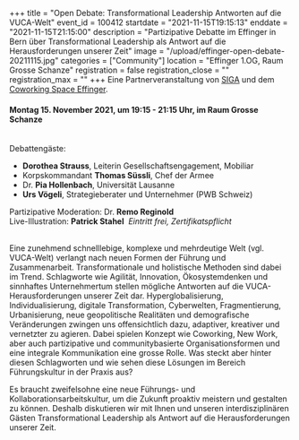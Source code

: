 +++
title = "Open Debate: Transformational Leadership Antworten auf die VUCA-Welt"
event_id = 100412
startdate = "2021-11-15T19:15:13"
enddate = "2021-11-15T21:15:00"
description = "Partizipative Debatte im Effinger in Bern über Transformational Leadership als Antwort auf die Herausforderungen unserer Zeit"
image = "/upload/effinger-open-debate-20211115.jpg"
categories = ["Community"]
location = "Effinger 1.OG, Raum Grosse Schanze"
registration = false
registration_close = ""
registration_max = ""
+++
Eine Partnerveranstaltung von [SIGA](https://www.globalaffairs.ch/) und dem [Coworking Space Effinger](https://www.effinger.ch/).
﻿
#### **Montag 15. November 2021, um 19:15 - 21:15 Uhr**, im Raum Grosse Schanze
﻿
<br> Debattengäste:

- **Dorothea Strauss**, Leiterin Gesellschaftsengagement, Mobiliar
- Korpskommandant **Thomas Süssli**, Chef der Armee
- Dr. **Pia Hollenbach**, Universität Lausanne
- **Urs Vögeli**, Strategieberater und Unternehmer (PWB Schweiz) ﻿

Partizipative Moderation: Dr. **Remo Reginold**
<br> Live-Illustration: **Patrick Stahel**
﻿
<em>Eintritt frei, Zertifikatspflicht</em>
﻿
<br>
<br>

Eine zunehmend schnelllebige, komplexe und mehrdeutige Welt (vgl. VUCA-Welt) verlangt nach neuen Formen der Führung und Zusammenarbeit. Transformationale und holistische Methoden sind dabei im Trend. Schlagworte wie Agilität, Innovation, Ökosystemdenken und sinnhaftes Unternehmertum stellen mögliche Antworten auf die VUCA-Herausforderungen unserer Zeit dar. Hyperglobalisierung, Individualisierung, digitale Transformation, Cyberwelten, Fragmentierung, Urbanisierung, neue geopolitische Realitäten und demografische Veränderungen zwingen uns offensichtlich dazu, adaptiver, kreativer und vernetzter zu agieren. Dabei spielen Konzept wie Coworking, New Work, aber auch partizipative und communitybasierte Organisationsformen und eine integrale Kommunikation eine grosse Rolle. Was steckt aber hinter diesen Schlagworten und wie sehen diese Lösungen im Bereich Führungskultur in der Praxis aus?

Es braucht zweifelsohne eine neue Führungs- und Kollaborationsarbeitskultur, um die Zukunft proaktiv meistern und gestalten zu können. Deshalb diskutieren wir mit Ihnen und unseren interdisziplinären Gästen Transformational Leadership als Antwort auf die Herausforderungen unserer Zeit.








